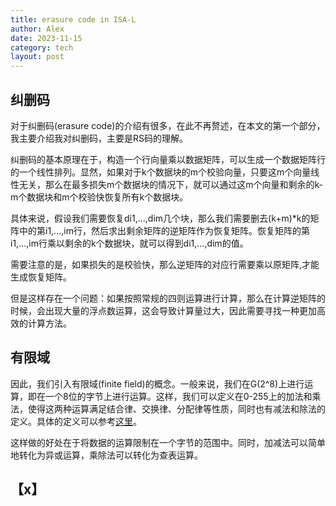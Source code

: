 ```yaml
---
title: erasure code in ISA-L
author: Alex
date: 2023-11-15
category: tech
layout: post
--- 
```


## 纠删码

对于纠删码(erasure code)的介绍有很多，在此不再赘述，在本文的第一个部分，我主要介绍我对纠删码，主要是RS码的理解。

纠删码的基本原理在于，构造一个行向量乘以数据矩阵，可以生成一个数据矩阵行的一个线性排列。显然，如果对于k个数据块的m个校验向量，只要这m个向量线性无关，那么在最多损失m个数据块的情况下，就可以通过这m个向量和剩余的k-m个数据块和m个校验快恢复所有k个数据块。

具体来说，假设我们需要恢复di1,...,dim几个块，那么我们需要删去(k+m)*k的矩阵中的第i1,...,im行，然后求出剩余矩阵的逆矩阵作为恢复矩阵。恢复矩阵的第i1,...,im行乘以剩余的k个数据块，就可以得到di1,...,dim的值。

需要注意的是，如果损失的是校验快，那么逆矩阵的对应行需要乘以原矩阵,才能生成恢复矩阵。

但是这样存在一个问题：如果按照常规的四则运算进行计算，那么在计算逆矩阵的时候，会出现大量的浮点数运算，这会导致计算量过大，因此需要寻找一种更加高效的计算方法。

## 有限域

因此，我们引入有限域(finite field)的概念。一般来说，我们在G(2^8)上进行运算，即在一个8位的字节上进行运算。这样，我们可以定义在0-255上的加法和乘法，使得这两种运算满足结合律、交换律、分配律等性质，同时也有减法和除法的定义。具体的定义可以参考[这里](https://www.zhihu.com/question/22072020/answer/170701841)。

这样做的好处在于将数据的运算限制在一个字节的范围中。同时，加减法可以简单地转化为异或运算，乘除法可以转化为查表运算。

## 【x】